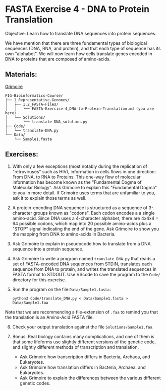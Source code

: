 # FASTA Exercise 4 - DNA to Protein Translation

Objective: Learn how to translate DNA sequences into protein sequences.

We have mention that there are three fundamental types of biological sequences (DNA, RNA, and protein), and that each type of sequence has its own "alphabet". We will now learn how cells translate genes encoded in DNA to proteins that are composed of amino-acids.


## Materials: 

[Grimoire](https://chat.openai.com/g/g-n7Rs0IK86-grimoire)

```
FIG-Bioinformatics-Course/
├── 1_Representative-Genomes/
│   ├── 1.2_FASTA-Files/
│   │   └── FASTA-Exercise-4_DNA-to-Protein-Translation.md (you are here)
│   └── Solutions/
│       └── translate-DNA_solution.py        
├── Code/
│   └── translate-DNA.py
└── Data/
    └── Sample1.fasta
```

## Exercises:

1. With only a few exceptions (most notably during the replication of "retroviruses" such as HIV), information in cells flows in one direction: From DNA, to RNA to Proteins. This one-way flow of molecular information has become known as the "Fundamental Dogma of Molecular Biology". Ask Grimoire to explain this "Fundamental Dogma" to you in more detail. If Grimoire uses terms that are unfamiliar to you, ask it to explain those terms as well.

2. A protein-encoding DNA sequence is structured as a sequence of 3-character groups known as "codons". Each codon encodes a a single amino-acid. Since DNA uses a 4-character alphabet, there are 4x4x4 = 64 possible codons, which map into 20 possible amino-acids plus a "STOP" signal indicating the end of the gene. Ask Grimoire to show you the mapping from DNA to amino-acids in Bacteria.

3. Ask Grimoire to explain in pseudocode how to translate from a DNA sequence into a protein sequence.

4. Ask Grimoire to write a program named `translate_DNA.py` that reads a set of FASTA-encoded DNA sequences from STDIN, translates each sequence from DNA to protein, and writes the translated sequences in FASTA format to STDOUT. Use VScode to save the program to the `Code/` directory for this exercise.

5. Run the program on the file `Data/Sample1.fasta`:
    ```
    python3 Code/translate_DNA.py < Data/Sample1.fasta > Data/Sample1.faa
    ```
Note that we are recommending a file-extension of `.faa` to remind you that the translation is an Amino-Acid FASTA file.

6. Check your output translation against the file `Solutions/Sample1.faa`.

7. Bonus: Real biology contains many complications, and one of them is that some lifeforms use slightly different versions of the genetic code, and slightly different methods of transcription and translation.
    * Ask Grimoire how transcription differs in Bacteria, Archaea, and Eukaryotes.
    * Ask Grimoire how translation differs in Bacteria, Archaea, and Eukaryotes.
    * Ask Grimoire to explain the differences between the various different genetic codes.
